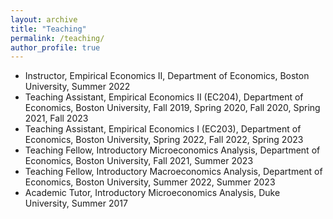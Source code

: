 ```yaml
---
layout: archive
title: "Teaching"
permalink: /teaching/
author_profile: true
---
```


* Instructor, Empirical Economics II, Department of Economics, Boston University, Summer 2022
* Teaching Assistant, Empirical Economics II (EC204), Department of Economics, Boston University, Fall 2019, Spring 2020, Fall 2020, Spring 2021, Fall 2023
* Teaching Assistant, Empirical Economics I (EC203), Department of Economics, Boston University, Spring 2022, Fall 2022, Spring 2023
* Teaching Fellow, Introductory Microeconomics Analysis, Department of Economics, Boston University, Fall 2021, Summer 2023
* Teaching Fellow, Introductory Macroeconomics Analysis, Department of Economics, Boston University, Summer 2022, Summer 2023
* Academic Tutor, Introductory Microeconomics Analysis, Duke University, Summer 2017
